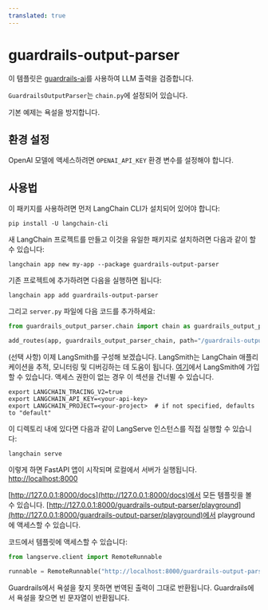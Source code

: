```yaml
---
translated: true
---
```


# guardrails-output-parser

이 템플릿은 [guardrails-ai](https://github.com/guardrails-ai/guardrails)를 사용하여 LLM 출력을 검증합니다.

`GuardrailsOutputParser`는 `chain.py`에 설정되어 있습니다.

기본 예제는 욕설을 방지합니다.

## 환경 설정

OpenAI 모델에 액세스하려면 `OPENAI_API_KEY` 환경 변수를 설정해야 합니다.

## 사용법

이 패키지를 사용하려면 먼저 LangChain CLI가 설치되어 있어야 합니다:

```shell
pip install -U langchain-cli
```

새 LangChain 프로젝트를 만들고 이것을 유일한 패키지로 설치하려면 다음과 같이 할 수 있습니다:

```shell
langchain app new my-app --package guardrails-output-parser
```

기존 프로젝트에 추가하려면 다음을 실행하면 됩니다:

```shell
langchain app add guardrails-output-parser
```

그리고 `server.py` 파일에 다음 코드를 추가하세요:

```python
from guardrails_output_parser.chain import chain as guardrails_output_parser_chain

add_routes(app, guardrails_output_parser_chain, path="/guardrails-output-parser")
```

(선택 사항) 이제 LangSmith를 구성해 보겠습니다.
LangSmith는 LangChain 애플리케이션을 추적, 모니터링 및 디버깅하는 데 도움이 됩니다.
[여기](https://smith.langchain.com/)에서 LangSmith에 가입할 수 있습니다.
액세스 권한이 없는 경우 이 섹션을 건너뛸 수 있습니다.

```shell
export LANGCHAIN_TRACING_V2=true
export LANGCHAIN_API_KEY=<your-api-key>
export LANGCHAIN_PROJECT=<your-project>  # if not specified, defaults to "default"
```

이 디렉토리 내에 있다면 다음과 같이 LangServe 인스턴스를 직접 실행할 수 있습니다:

```shell
langchain serve
```

이렇게 하면 FastAPI 앱이 시작되며 로컬에서 서버가 실행됩니다.
[http://localhost:8000](http://localhost:8000)

[http://127.0.0.1:8000/docs](http://127.0.0.1:8000/docs)에서 모든 템플릿을 볼 수 있습니다.
[http://127.0.0.1:8000/guardrails-output-parser/playground](http://127.0.0.1:8000/guardrails-output-parser/playground)에서 playground에 액세스할 수 있습니다.

코드에서 템플릿에 액세스할 수 있습니다:

```python
from langserve.client import RemoteRunnable

runnable = RemoteRunnable("http://localhost:8000/guardrails-output-parser")
```

Guardrails에서 욕설을 찾지 못하면 번역된 출력이 그대로 반환됩니다. Guardrails에서 욕설을 찾으면 빈 문자열이 반환됩니다.
